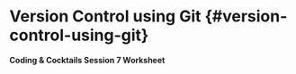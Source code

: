 # Version Control using Git {#version-control-using-git}

**Coding &amp; Cocktails Session 7 Worksheet**